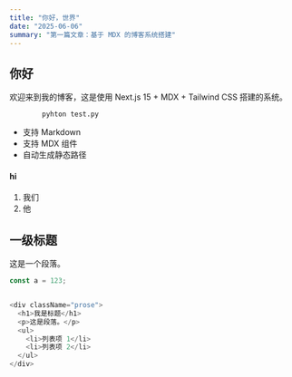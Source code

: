 ```yaml
---
title: "你好，世界"
date: "2025-06-06"
summary: "第一篇文章：基于 MDX 的博客系统搭建"
---
```


## 你好


欢迎来到我的博客，这是使用 Next.js 15 + MDX + Tailwind CSS 搭建的系统。



            pyhton test.py


- 支持 Markdown
- 支持 MDX 组件
- 自动生成静态路径


#### hi 

1. 我们
2. 他


## 一级标题

这是一个段落。

```ts
const a = 123;


<div className="prose">
  <h1>我是标题</h1>
  <p>这是段落。</p>
  <ul>
    <li>列表项 1</li>
    <li>列表项 2</li>
  </ul>
</div>